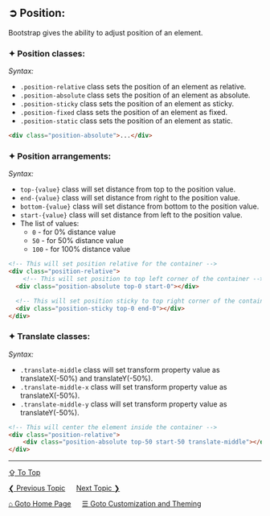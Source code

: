 ## &#10162; Position:
Bootstrap gives the ability to adjust position of an element.

### &#10022; Position classes:

*Syntax:* 
- `.position-relative` class sets the position of an element as relative.
- `.position-absolute` class sets the position of an element as absolute.
- `.position-sticky` class sets the position of an element as sticky.
- `.position-fixed`  class sets the position of an element as fixed.
- `.position-static` class sets the position of an element as static.

```html
<div class="position-absolute">...</div>
```

### &#10022; Position arrangements:

*Syntax:* 
- `top-{value}` class will set distance from top to the position value. 
- `end-{value}` class will set distance from right to the position value. 
- `bottom-{value}` class will set distance from bottom to the position value. 
- `start-{value}` class will set distance from left to the position value. 
- The list of values:
	- `0` - for 0% distance value
	- `50` - for 50% distance value
	- `100` - for 100% distance value

```html
<!-- This will set position relative for the container -->
<div class="position-relative">
	<!-- This will set position to top left corner of the container -->
  <div class="position-absolute top-0 start-0"></div>

  <!-- This will set position sticky to top right corner of the container -->
  <div class="position-sticky top-0 end-0"></div>
</div>
```

### &#10022; Translate classes:

*Syntax:*
- `.translate-middle` class will set transform property value as translateX(-50%) and translateY(-50%).
- `.translate-middle-x` class will set transform property value as translateX(-50%).
- `.translate-middle-y` class will set transform property value as translateY(-50%).

```html
<!-- This will center the element inside the container -->
<div class="position-relative">
	<div class="position-absolute top-50 start-50 translate-middle"></div>
</div>
```

---
[&#8682; To Top](#-position)

[&#10094; Previous Topic](./customization-and-theming.overflow.md) &emsp; [Next Topic &#10095;](./customization-and-theming.shadows.md)

[&#8962; Goto Home Page](../../README.md) &emsp; [&#9776; Goto Customization and Theming](./customization-and-theming.md)